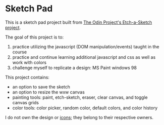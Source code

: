 # Sketch Pad

This is a sketch pad project built from [The Odin Project's Etch-a-Sketch project](https://www.theodinproject.com/lessons/foundations-etch-a-sketch).

The goal of this project is to:
1. practice utilizing the javascript (DOM manipulation/events) taught in the course
2. practice and continue learning additional javascript and css as well as work with colors
3. challenge myself to replicate a design: MS Paint windows 98

This project contains:
- an option to save the sketch
- an option to resize the wxw canvas
- painting tools: paint, etch-sketch, eraser, clear canvas, and toggle canvas grids
- color tools: color picker, random color, default colors, and color history

I do not own the design or [icons](https://superuser.com/questions/1785612/where-are-mspaint-icons-stored); they belong to their respective owners.